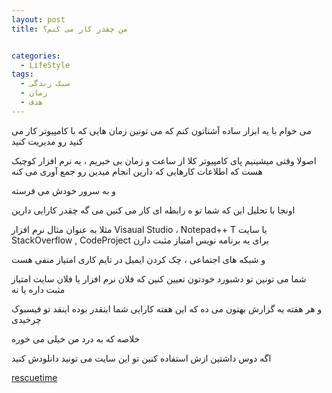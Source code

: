 ```yaml
---
layout: post
title: من چقدر کار می کنم؟


categories:
  - LifeStyle
tags:
  - سبک زندگی
  - زمان
  - هدف
---
```


می خوام با یه ابزار ساده آشناتون کنم که می تونین زمان هایی که با کامپیوتر کار می کنید رو مدیریت کنید

اصولا وقتی میشینیم پای کامپیوتر کلا از ساعت و زمان بی خبریم ، یه نرم افزار کوچیک هست که اطلاعات کارهایی که دارین انجام میدین رو جمع آوری می کنه

و به سرور خودش می فرسته

اونجا با تحلیل این که شما تو ه رابطه ای کار می کنین می گه چقدر کارایی دارین

مثلا به عنوان مثال نرم افزار Visaual Studio ، Notepad++ T یا سایت StackOverflow , CodeProject برای یه برنامه نویس امتیاز مثبت دارن

و شبکه های اجتماعی ، چک کردن ایمیل در تایم کاری امتیاز منفی هست

شما می تونین تو دشبورد خودتون تعیین کنین که فلان نرم افزار یا فلان سایت امتیاز مثبت داره یا نه

و هر هفته یه گزارش بهتون می ده که این هفته کارایی شما اینقدر بوده اینقد تو فیسبوک چرخیدی

خلاصه که به درد من خیلی می خوره

اگه دوس داشتین ازش استفاده کنین تو این سایت می تونید دانلودش کنید


[rescuetime](https://www.rescuetime.com/)



